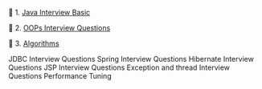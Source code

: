 :herb: 1. [Java Interview Basic](src/main/resource/static/pages/java/basic.md)

:herb: 2. [OOPs Interview Questions](src/main/resource/static/pages/java/oops.md)

:herb: 3. [Algorithms](src/main/resource/static/pages/algorithms/index-algorithms.md)


JDBC Interview Questions
Spring Interview Questions
Hibernate Interview Questions
JSP Interview Questions
Exception and thread Interview Questions
Performance Tuning
